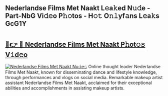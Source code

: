 ## Nederlandse Films Met Naakt L𝚎a𝚔ed N𝚞𝚍e - Part-NbG Vi𝚍𝚎o P𝚑𝚘tos - H𝚘𝚝 O𝚗𝚕yf𝚊ns L𝚎a𝚔s GcG1Y

# <h2><a href="http://kfclqb.oniu.top/?m=Nederlandse+Films+Met+Naakt">🔗👉 🔴 Nederlandse Films Met Naakt P𝚑ot𝚘𝚜 V𝚒d𝚎o</a></h2>

[![Nederlandse Films Met Naakt Nu𝚍e𝚜](https://i.imgur.com/0qMVB7G.gif)](http://kfclqb.oniu.top/?m=Nederlandse+Films+Met+Naakt)
Online thought leader Nederlandse Films Met Naakt, known for disseminating dance and lifestyle knowledge, through performances and vlogs on social media. Remarkable makeup artist assistant Nederlandse Films Met Naakt, acclaimed for their exceptional abilities and accomplishments in assisting makeup artists.  
